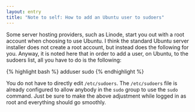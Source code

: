 ```yaml
---
layout: entry
title: "Note to self: How to add an Ubuntu user to sudoers"
---
```

Some server hosting providers, such as Linode, start you out with a root account when choosing to use Ubuntu. I think the standard Ubuntu server installer does not create a root account, but instead does the following for you. Anyway, it is noted here that in order to add a user, on Ubuntu, to the sudoers list, all you have to do is the following:

{% highlight bash %}
adduser <username> sudo
{% endhighlight %}

You do not have to directly edit `/etc/sudoers`. The `/etc/sudoers` file is already configured to allow anybody in the `sudo` group to use the `sudo` command. Just be sure to make the above adjustment while logged in as root and everything should go smoothly.